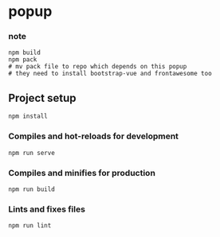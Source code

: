 # popup

### note

```
npm build
npm pack
# mv pack file to repo which depends on this popup
# they need to install bootstrap-vue and frontawesome too
```

## Project setup

```
npm install
```

### Compiles and hot-reloads for development

```
npm run serve
```

### Compiles and minifies for production

```
npm run build
```

### Lints and fixes files

```
npm run lint
```
